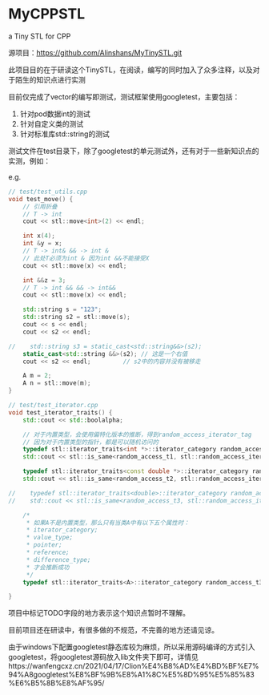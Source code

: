 # MyCPPSTL
a Tiny STL for CPP

源项目：https://github.com/Alinshans/MyTinySTL.git

此项目目的在于研读这个TinySTL，在阅读，编写的同时加入了众多注释，以及对于陌生的知识点进行实测

目前仅完成了vector的编写即测试，测试框架使用googletest，主要包括：

1. 针对pod数据int的测试
2. 针对自定义类的测试
3. 针对标准库std::string的测试

测试文件在test目录下，除了googletest的单元测试外，还有对于一些新知识点的实测，例如：

e.g.

```c++
// test/test_utils.cpp
void test_move() {
    // 引用折叠
    // T -> int
    cout << stl::move<int>(2) << endl;

    int x(4);
    int &y = x;
    // T -> int& && -> int &
    // 此处T必须为int & 因为int &&不能接受X
    cout << stl::move(x) << endl;

    int &&z = 3;
    // T -> int && && -> int&&
    cout << stl::move(x) << endl;

    std::string s = "123";
    std::string s2 = stl::move(s);
    cout << s << endl;
    cout << s2 << endl;

//    std::string s3 = static_cast<std::string&&>(s2);
    static_cast<std::string &&>(s2); // 这是一个右值
    cout << s2 << endl;         // s2中的内容并没有被移走

    A m = 2;
    A n = stl::move(m);
}

// test/test_iterator.cpp
void test_iterator_traits() {
    std::cout << std::boolalpha;

    // 对于内置类型，会使用偏特化版本的推断，得到random_access_iterator_tag
    // 因为对于内置类型的指针，都是可以随机访问的
    typedef stl::iterator_traits<int *>::iterator_category random_access_t1;
    std::cout << stl::is_same<random_access_t1, stl::random_access_iterator_tag>::value << std::endl;

    typedef stl::iterator_traits<const double *>::iterator_category random_access_t2;
    std::cout << stl::is_same<random_access_t2, stl::random_access_iterator_tag>::value << std::endl;

//    typedef stl::iterator_traits<double>::iterator_category random_access_t3; // error double没有iterator_category属性
//    std::cout << stl::is_same<random_access_t3, stl::random_access_iterator_tag>::value << std::endl;

    /*
     * 如果A不是内置类型，那么只有当类A中有以下五个属性时：
     * iterator_category;
     * value_type;
     * pointer;
     * reference;
     * difference_type;
     * 才会推断成功
     */
    typedef stl::iterator_traits<A>::iterator_category random_access_t3;

}
```

项目中标记TODO字段的地方表示这个知识点暂时不理解。

目前项目还在研读中，有很多做的不规范，不完善的地方还请见谅。

由于windows下配置googletest静态库较为麻烦，所以采用源码编译的方式引入googletest，将googletest源码放入lib文件夹下即可，详情见https://wanfengcxz.cn/2021/04/17/Clion%E4%B8%AD%E4%BD%BF%E7%94%A8googletest%E8%BF%9B%E8%A1%8C%E5%8D%95%E5%85%83%E6%B5%8B%E8%AF%95/